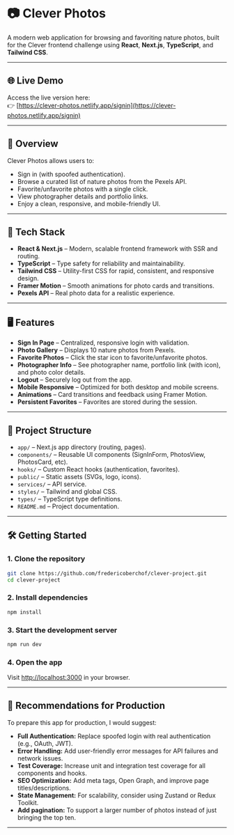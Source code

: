 # 📷 Clever Photos

A modern web application for browsing and favoriting nature photos, built for the Clever frontend challenge using **React**, **Next.js**, **TypeScript**, and **Tailwind CSS**.

---

## 🌐 Live Demo

Access the live version here:  
👉 [https://clever-photos.netlify.app/signin](https://clever-photos.netlify.app/signin)

---

## 📌 Overview

Clever Photos allows users to:

- Sign in (with spoofed authentication).
- Browse a curated list of nature photos from the Pexels API.
- Favorite/unfavorite photos with a single click.
- View photographer details and portfolio links.
- Enjoy a clean, responsive, and mobile-friendly UI.

---

## 🚀 Tech Stack

- **React & Next.js** – Modern, scalable frontend framework with SSR and routing.
- **TypeScript** – Type safety for reliability and maintainability.
- **Tailwind CSS** – Utility-first CSS for rapid, consistent, and responsive design.
- **Framer Motion** – Smooth animations for photo cards and transitions.
- **Pexels API** – Real photo data for a realistic experience.

---

## 🖥️ Features

- **Sign In Page** – Centralized, responsive login with validation.
- **Photo Gallery** – Displays 10 nature photos from Pexels.
- **Favorite Photos** – Click the star icon to favorite/unfavorite photos.
- **Photographer Info** – See photographer name, portfolio link (with icon), and photo color details.
- **Logout** – Securely log out from the app.
- **Mobile Responsive** – Optimized for both desktop and mobile screens.
- **Animations** – Card transitions and feedback using Framer Motion.
- **Persistent Favorites** – Favorites are stored during the session.

---

## 📁 Project Structure

- `app/` – Next.js app directory (routing, pages).
- `components/` – Reusable UI components (SignInForm, PhotosView, PhotosCard, etc).
- `hooks/` – Custom React hooks (authentication, favorites).
- `public/` – Static assets (SVGs, logo, icons).
- `services/` – API service.
- `styles/` – Tailwind and global CSS.
- `types/` – TypeScript type definitions.
- `README.md` – Project documentation.

---

## 🛠️ Getting Started

### 1. Clone the repository

```bash
git clone https://github.com/fredericoberchof/clever-project.git
cd clever-project
```

### 2. Install dependencies

```bash
npm install
```

### 3. Start the development server

```bash
npm run dev
```

### 4. Open the app

Visit [http://localhost:3000](http://localhost:3000) in your browser.

---

## 🚀 Recommendations for Production

To prepare this app for production, I would suggest:

- **Full Authentication:** Replace spoofed login with real authentication (e.g., OAuth, JWT).
- **Error Handling:** Add user-friendly error messages for API failures and network issues.
- **Test Coverage:** Increase unit and integration test coverage for all components and hooks.
- **SEO Optimization:** Add meta tags, Open Graph, and improve page titles/descriptions.
- **State Management:** For scalability, consider using Zustand or Redux Toolkit.
- **Add pagination:** To support a larger number of photos instead of just bringing the top ten.

---
